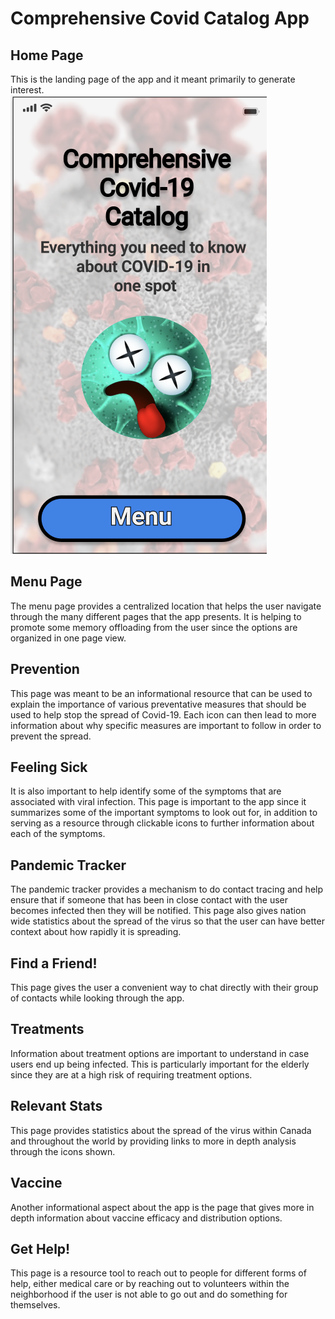 # Comprehensive Covid Catalog App

## Home Page

This is the landing page of the app and it meant primarily to generate interest.  
![alt text](https://github.com/knezj/HCI-Covid-App/blob/main/HCI_A2_Home.png)

## Menu Page

The menu page provides a centralized location that helps the user navigate through the many different pages that the app presents. It is helping to promote some memory offloading from the user since the options are organized in one page view. 


## Prevention

This page was meant to be an informational resource that can be used to explain the importance of various preventative measures that should be used to help stop the spread of Covid-19. Each icon can then lead to more information about why specific measures are important to follow in order to prevent the spread.

## Feeling Sick

It is also important to help identify some of the symptoms that are associated with viral infection. This page is important to the app since it summarizes some of the important symptoms to look out for, in addition to serving as a resource through clickable icons to further information about each of the symptoms. 

## Pandemic Tracker

The pandemic tracker provides a mechanism to do contact tracing and help ensure that if someone that has been in close contact with the user becomes infected then they will be notified. This page also gives nation wide statistics about the spread of the virus so that the user can have better context about how rapidly it is spreading. 


## Find a Friend!

This page gives the user a convenient way to chat directly with their group of contacts while looking through the app. 

## Treatments 

Information about treatment options are important to understand in case users end up being infected. This is particularly important for the elderly since they are at a high risk of requiring treatment options. 


## Relevant Stats 

This page provides statistics about the spread of the virus within Canada and throughout the world by providing links to more in depth analysis through the icons shown. 


## Vaccine 

Another informational aspect about the app is the page that gives more in depth information about vaccine efficacy and distribution options. 

## Get Help!

This page is a resource tool to reach out to people for different forms of help, either medical care or by reaching out to volunteers within the neighborhood if the user is not able to go out and do something for themselves. 




